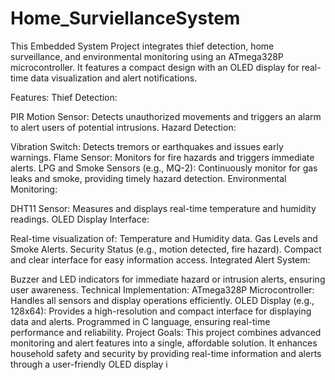 # Home_SurviellanceSystem

This Embedded System Project integrates thief detection, home surveillance, and environmental monitoring using an ATmega328P microcontroller. It features a compact design with an OLED display for real-time data visualization and alert notifications.

Features:
Thief Detection:

PIR Motion Sensor: Detects unauthorized movements and triggers an alarm to alert users of potential intrusions.
Hazard Detection:

Vibration Switch: Detects tremors or earthquakes and issues early warnings.
Flame Sensor: Monitors for fire hazards and triggers immediate alerts.
LPG and Smoke Sensors (e.g., MQ-2): Continuously monitor for gas leaks and smoke, providing timely hazard detection.
Environmental Monitoring:

DHT11 Sensor: Measures and displays real-time temperature and humidity readings.
OLED Display Interface:

Real-time visualization of:
Temperature and Humidity data.
Gas Levels and Smoke Alerts.
Security Status (e.g., motion detected, fire hazard).
Compact and clear interface for easy information access.
Integrated Alert System:

Buzzer and LED indicators for immediate hazard or intrusion alerts, ensuring user awareness.
Technical Implementation:
ATmega328P Microcontroller: Handles all sensors and display operations efficiently.
OLED Display (e.g., 128x64): Provides a high-resolution and compact interface for displaying data and alerts.
Programmed in C language, ensuring real-time performance and reliability.
Project Goals:
This project combines advanced monitoring and alert features into a single, affordable solution. It enhances household safety and security by providing real-time information and alerts through a user-friendly OLED display i

